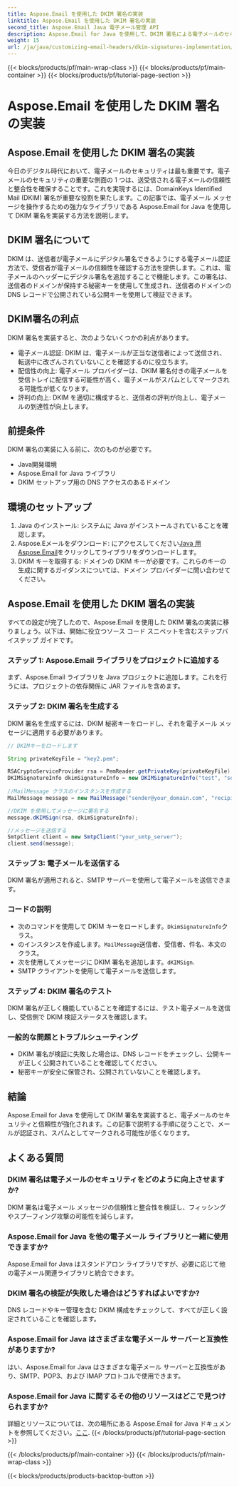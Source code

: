 ```yaml
---
title: Aspose.Email を使用した DKIM 署名の実装
linktitle: Aspose.Email を使用した DKIM 署名の実装
second_title: Aspose.Email Java 電子メール管理 API
description: Aspose.Email for Java を使用して、DKIM 署名による電子メールのセキュリティを確保します。 DKIM 実装のためのステップバイステップのガイドとコード。
weight: 15
url: /ja/java/customizing-email-headers/dkim-signatures-implementation/
---
```


{{< blocks/products/pf/main-wrap-class >}}
{{< blocks/products/pf/main-container >}}
{{< blocks/products/pf/tutorial-page-section >}}

# Aspose.Email を使用した DKIM 署名の実装


## Aspose.Email を使用した DKIM 署名の実装

今日のデジタル時代において、電子メールのセキュリティは最も重要です。電子メールのセキュリティの重要な側面の 1 つは、送受信される電子メールの信頼性と整合性を確保することです。これを実現するには、DomainKeys Identified Mail (DKIM) 署名が重要な役割を果たします。この記事では、電子メール メッセージを操作するための強力なライブラリである Aspose.Email for Java を使用して DKIM 署名を実装する方法を説明します。

## DKIM 署名について

DKIM は、送信者が電子メールにデジタル署名できるようにする電子メール認証方法で、受信者が電子メールの信頼性を確認する方法を提供します。これは、電子メールのヘッダーにデジタル署名を追加することで機能します。この署名は、送信者のドメインが保持する秘密キーを使用して生成され、送信者のドメインの DNS レコードで公開されている公開キーを使用して検証できます。

## DKIM署名の利点

DKIM 署名を実装すると、次のようないくつかの利点があります。
- 電子メール認証: DKIM は、電子メールが正当な送信者によって送信され、転送中に改ざんされていないことを確認するのに役立ちます。
- 配信性の向上: 電子メール プロバイダーは、DKIM 署名付きの電子メールを受信トレイに配信する可能性が高く、電子メールがスパムとしてマークされる可能性が低くなります。
- 評判の向上: DKIM を適切に構成すると、送信者の評判が向上し、電子メールの到達性が向上します。

## 前提条件

DKIM 署名の実装に入る前に、次のものが必要です。
- Java開発環境
- Aspose.Email for Java ライブラリ
- DKIM セットアップ用の DNS アクセスのあるドメイン

## 環境のセットアップ

1. Java のインストール: システムに Java がインストールされていることを確認します。
2.  Aspose.Eメールをダウンロード: にアクセスしてください[Java 用 Aspose.Email](https://products.aspose.com/email/java/)をクリックしてライブラリをダウンロードします。
3. DKIM キーを取得する: ドメインの DKIM キーが必要です。これらのキーの生成に関するガイダンスについては、ドメイン プロバイダーに問い合わせてください。

## Aspose.Email を使用した DKIM 署名の実装

すべての設定が完了したので、Aspose.Email を使用した DKIM 署名の実装に移りましょう。以下は、開始に役立つソース コード スニペットを含むステップバイステップ ガイドです。

### ステップ 1: Aspose.Email ライブラリをプロジェクトに追加する

まず、Aspose.Email ライブラリを Java プロジェクトに追加します。これを行うには、プロジェクトの依存関係に JAR ファイルを含めます。

### ステップ 2: DKIM 署名を生成する

DKIM 署名を生成するには、DKIM 秘密キーをロードし、それを電子メール メッセージに適用する必要があります。

```java
// DKIMキーをロードします

String privateKeyFile = "key2.pem";

RSACryptoServiceProvider rsa = PemReader.getPrivateKey(privateKeyFile);
DKIMSignatureInfo dkimSignatureInfo = new DKIMSignatureInfo("test", "some_email.com");
 
//MailMessage クラスのインスタンスを作成する
MailMessage message = new MailMessage("sender@your_domain.com", "recipient@recipient_domain.com", "Subject", "Body");

//DKIM を使用してメッセージに署名する
message.dKIMSign(rsa, dkimSignatureInfo);

//メッセージを送信する
SmtpClient client = new SmtpClient("your_smtp_server");
client.send(message);
```

### ステップ 3: 電子メールを送信する

DKIM 署名が適用されると、SMTP サーバーを使用して電子メールを送信できます。

### コードの説明

- 次のコマンドを使用して DKIM キーをロードします。`DkimSignatureInfo`クラス。
- のインスタンスを作成します。`MailMessage`送信者、受信者、件名、本文のクラス。
- 次を使用してメッセージに DKIM 署名を追加します。`dKIMSign`.
- SMTP クライアントを使用して電子メールを送信します。

### ステップ 4: DKIM 署名のテスト

DKIM 署名が正しく機能していることを確認するには、テスト電子メールを送信し、受信側で DKIM 検証ステータスを確認します。

### 一般的な問題とトラブルシューティング

- DKIM 署名が検証に失敗した場合は、DNS レコードをチェックし、公開キーが正しく公開されていることを確認してください。
- 秘密キーが安全に保管され、公開されていないことを確認します。

## 結論

Aspose.Email for Java を使用して DKIM 署名を実装すると、電子メールのセキュリティと信頼性が強化されます。この記事で説明する手順に従うことで、メールが認証され、スパムとしてマークされる可能性が低くなります。

## よくある質問

### DKIM 署名は電子メールのセキュリティをどのように向上させますか?

DKIM 署名は電子メール メッセージの信頼性と整合性を検証し、フィッシングやスプーフィング攻撃の可能性を減らします。

### Aspose.Email for Java を他の電子メール ライブラリと一緒に使用できますか?

Aspose.Email for Java はスタンドアロン ライブラリですが、必要に応じて他の電子メール関連ライブラリと統合できます。

### DKIM 署名の検証が失敗した場合はどうすればよいですか?

DNS レコードやキー管理を含む DKIM 構成をチェックして、すべてが正しく設定されていることを確認します。

### Aspose.Email for Java はさまざまな電子メール サーバーと互換性がありますか?

はい、Aspose.Email for Java はさまざまな電子メール サーバーと互換性があり、SMTP、POP3、および IMAP プロトコルで使用できます。

### Aspose.Email for Java に関するその他のリソースはどこで見つけられますか?

詳細とリソースについては、次の場所にある Aspose.Email for Java ドキュメントを参照してください。[ここ](https://reference.aspose.com/email/java/).
{{< /blocks/products/pf/tutorial-page-section >}}

{{< /blocks/products/pf/main-container >}}
{{< /blocks/products/pf/main-wrap-class >}}

{{< blocks/products/products-backtop-button >}}
